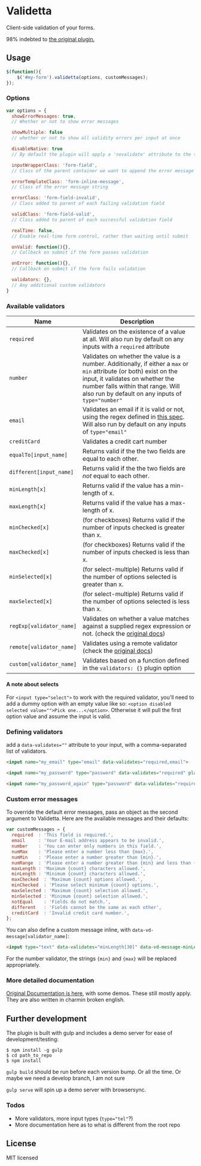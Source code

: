 # Validetta

Client-side validation of your forms.

98% indebted to [the original plugin.](http://lab.hasanaydogdu.com/validetta)

## Usage
``` js
$(function(){
	$('#my-form').validetta(options, customMessages);
});
```
### Options

``` js
var options = {
  showErrorMessages: true,
  // Whether or not to show error messages

  showMultiple: false
  // whether or not to show all validity errors per input at once

  disableNative: true
  // By default the plugin will apply a 'novalidate' attribute to the target form

  inputWrapperClass: 'form-field',
  // Class of the parent container we want to append the error message to

  errorTemplateClass: 'form-inline-message',
  // Class of the error message string

  errorClass: 'form-field-invalid',
  // Class added to parent of each failing validation field

  validClass: 'form-field-valid',
  // Class added to parent of each successful validation field

  realTime: false,
  // Enable real-time form control, rather than waiting until submit

  onValid: function(){},
  // Callback on submit if the form passes validation

  onError: function(){},
  // Callback on submit if the form fails validation

  validators: {},
  // Any additional custom validators
}
```


### Available validators

| Name | Description |
| --- | --- |
| `required` | Validates on the existence of a value at all. Will also run by default on any inputs with a `required` attribute|
| `number` | Validates on whether the value is a number. Additionally, if either a `max` or `min` attribute (or both) exist on the input, it validates on whether the number falls within that range. Will also run by default on any inputs of `type="number"`|
| `email` | Validates an email if it is valid or not, using the regex defined in [this spec](https://html.spec.whatwg.org/multipage/forms.html#states-of-the-type-attribute).  Will also run by default on any inputs of `type="email"`|
| `creditCard` | Validates a credit cart number |
| `equalTo[input_name]` | Returns valid if the the two fields are equal to each other. |
| `different[input_name]` | Returns valid if the the two fields are _not_ equal to each other. |
| `minLength[x]` | Returns valid if the value has a min-length of x. |
| `maxLength[x]` | Returns valid if the value has a max-length of x. |
| `minChecked[x]` | (for checkboxes) Returns valid if the number of inputs checked is greater than x. |
| `maxChecked[x]` | (for checkboxes) Returns valid if the number of inputs checked is less than x. |
| `minSelected[x]` | (for select-multiple) Returns valid if the number of options selected is greater than x. |
| `maxSelected[x]` | (for select-multiple) Returns valid if the number of options selected is less than x. |
| `regExp[validator_name]` | Validates on whether a value matches against a supplied regex expression or not. (check the [original docs](http://lab.hasanaydogdu.com/validetta/#documentation))|
| `remote[validator_name]` | Validates using a remote validator (check the [original docs](http://lab.hasanaydogdu.com/validetta/#documentation)) |
| `custom[validator_name]` | Validates based on a function defined in the `validators: {}` plugin option |

#### A note about selects

For `<input type="select">` to work with the required validator, you'll need to add a dummy option with an empty value like so: `<option disabled selected value="">Pick one...</option>`. Otherwise it will pull the first option value and assume the input is valid.

### Defining validators

add a `data-validates=""` attribute to your input, with a comma-separated list of validators.

``` html
<input name="my_email" type="email" data-validates="required,email">

<input name="my_password" type="password" data-validates="required" placeholder="enter your new password">

<input name="my_password_again" type="password" data-validates="required,equalTo[my_password]" placeholder="enter your new password again">
```

### Custom error messages

To override the default error messages, pass an object as the second argument to Validetta. Here are the available messages and their defaults:
``` js
var customMessages = {
  required  : 'This field is required.',
  email     : 'Your E-mail address appears to be invalid.',
  number    : 'You can enter only numbers in this field.',
  numMax    : 'Please enter a number less than {max}.',
  numMin    : 'Please enter a number greater than {min}.',
  numRange  : 'Please enter a number greater than {min} and less than {max}.',
  maxLength : 'Maximum {count} characters allowed.',
  minLength : 'Minimum {count} characters allowed.',
  maxChecked  : 'Maximum {count} options allowed.',
  minChecked  : 'Please select minimum {count} options.',
  maxSelected : 'Maximum {count} selection allowed.',
  minSelected : 'Minimum {count} selection allowed.',
  notEqual    : 'Fields do not match.',
  different   : 'Fields cannot be the same as each other',
  creditCard  : 'Invalid credit card number.',
};
```

You can also define a custom message inline, with `data-vd-message[validator_name]`:

``` html
<input type="text" data-validates="minLength[30]" data-vd-message-minLength="Whoa whoa that's way too short!">
```

For the number validator, the strings `{min}` and `{max}` will be replaced appropriately.



### More detailed documentation
[Original Documentation is here](http://lab.hasanaydogdu.com/validetta/#documentation), with some demos. These still mostly apply. They are also written in charmin broken english.


## Further development
The plugin is built with gulp and includes a demo server for ease of development/testing:

``` shell
$ npm install -g gulp
$ cd path_to_repo
$ npm install
```

`gulp build` should be run before each version bump. Or all the time. Or maybe we need a develop branch, I am not sure

`gulp serve` will spin up a demo server with browsersync.

### Todos
 - More validators, more input types (`type="tel"`?)
 - More documentation here as to what is different from the root repo

## License

MIT licensed
